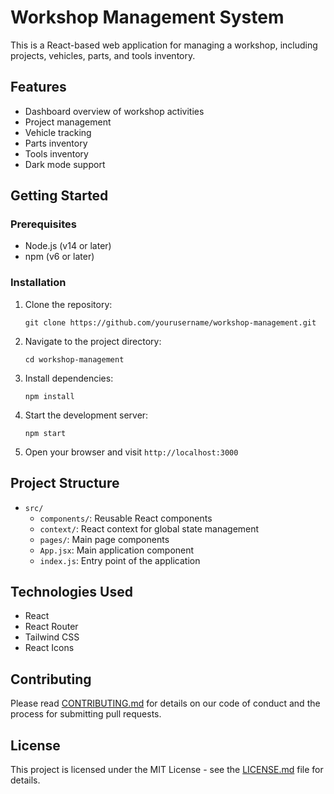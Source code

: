 # Workshop Management System

This is a React-based web application for managing a workshop, including projects, vehicles, parts, and tools inventory.

## Features

- Dashboard overview of workshop activities
- Project management
- Vehicle tracking
- Parts inventory
- Tools inventory
- Dark mode support

## Getting Started

### Prerequisites

- Node.js (v14 or later)
- npm (v6 or later)

### Installation

1. Clone the repository:
   ```
   git clone https://github.com/yourusername/workshop-management.git
   ```

2. Navigate to the project directory:
   ```
   cd workshop-management
   ```

3. Install dependencies:
   ```
   npm install
   ```

4. Start the development server:
   ```
   npm start
   ```

5. Open your browser and visit `http://localhost:3000`

## Project Structure

- `src/`
  - `components/`: Reusable React components
  - `context/`: React context for global state management
  - `pages/`: Main page components
  - `App.jsx`: Main application component
  - `index.js`: Entry point of the application

## Technologies Used

- React
- React Router
- Tailwind CSS
- React Icons

## Contributing

Please read [CONTRIBUTING.md](CONTRIBUTING.md) for details on our code of conduct and the process for submitting pull requests.

## License

This project is licensed under the MIT License - see the [LICENSE.md](LICENSE.md) file for details.